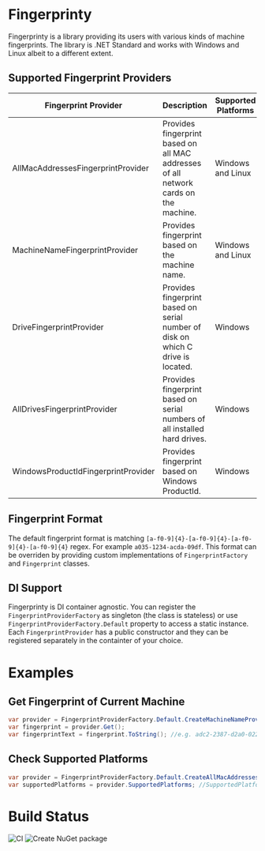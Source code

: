# Fingerprinty
Fingerprinty is a library providing its users with various kinds of machine fingerprints. The library is .NET Standard and works with Windows and Linux albeit to a different extent.

## Supported Fingerprint Providers
|Fingerprint Provider|Description|Supported Platforms|
|---|---|---|
|AllMacAddressesFingerprintProvider|Provides fingerprint based on all MAC addresses of all network cards on the machine.|Windows and Linux|
|MachineNameFingerprintProvider|Provides fingerprint based on the machine name. |Windows and Linux|
|DriveFingerprintProvider|Provides fingerprint based on serial number of disk on which C drive is located.|Windows|
|AllDrivesFingerprintProvider|Provides fingerprint based on serial numbers of all installed hard drives.|Windows|
|WindowsProductIdFingerprintProvider|Provides fingerprint based on Windows ProductId.| Windows|

## Fingerprint Format
The default fingerprint format is matching `[a-f0-9]{4}-[a-f0-9]{4}-[a-f0-9]{4}-[a-f0-9]{4}` regex. For example `a035-1234-acda-09df`. 
This format can be overriden by providing custom implementations of `FingerprintFactory` and `Fingerprint` classes.

## DI Support
Fingerprinty is DI container agnostic. You can register the `FingerprintProviderFactory` as singleton (the class is stateless) or use `FingerprintProviderFactory.Default` property to access a static instance.
Each `FingerprintProvider` has a public constructor and they can be registered separately in the containter of your choice.

# Examples
## Get Fingerprint of Current Machine
```csharp
var provider = FingerprintProviderFactory.Default.CreateMachineNameProvider();
var fingerprint = provider.Get();
var fingerprintText = fingerprint.ToString(); //e.g. adc2-2387-d2a0-022c
```

## Check Supported Platforms
```csharp
var provider = FingerprintProviderFactory.Default.CreateAllMacAddressesProvider();
var supportedPlatforms = provider.SupportedPlatforms; //SupportedPlatforms.Linux | SupportedPlatforms.Windows
```

# Build Status
![CI](https://github.com/melchiork/Fingerprinty/workflows/CI/badge.svg)
![Create NuGet package](https://github.com/melchiork/Fingerprinty/workflows/Create%20NuGet%20package/badge.svg)
